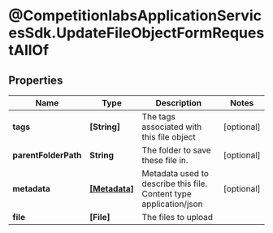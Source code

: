 # @CompetitionlabsApplicationServicesSdk.UpdateFileObjectFormRequestAllOf

## Properties

Name | Type | Description | Notes
------------ | ------------- | ------------- | -------------
**tags** | **[String]** | The tags associated with this file object | [optional] 
**parentFolderPath** | **String** | The folder to save these file in. | [optional] 
**metadata** | [**[Metadata]**](Metadata.md) | Metadata used to describe this file. Content type application/json | [optional] 
**file** | **[File]** | The files to upload | 


